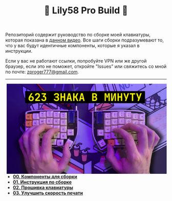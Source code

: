 <h1 align="center"> 🔏 Lily58 Pro Build 🔏 </h1>

<!-- BADGES -->
</br>

Репозиторий содержит руководство по сборке моей клавиатуры, которая показана в [данном видео](https://www.youtube.com/watch?v=it_IcuvnjJM). Все шаги сборки подразумевают то, что у вас будут идентичные компоненты, которые я указал в инструкции.

Если у вас не работают ссылки, попробуйте VPN или же другой браузер, если это не поможет, откройте "Issues" или свяжитесь со мной по почте: zproger777@gmail.com.

<!-- INFORMATION -->
---

<img src="images/preview.jpg" alt="rice" align="right" width="500px">

</br>

- [**00. Компоненты для сборки**](docs/00_keyboard_components.md)
- [**01. Инструкция по сборке**](docs/01_keyboard_assembly.md)
- [**02. Прошивка клавиатуры**](docs/02_keyboard_firmware.md)
- [**03. Улучшить скорость печати**](https://t.me/codeblog8/242)

</br>
